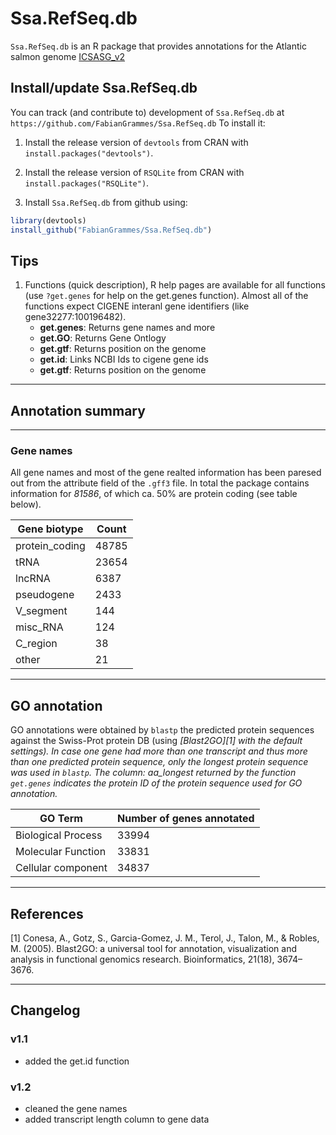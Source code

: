 # Ssa.RefSeq.db

`Ssa.RefSeq.db` is an R package that provides annotations for the Atlantic
salmon genome [ICSASG_v2](http://www.ncbi.nlm.nih.gov/genome/annotation_euk/Salmo_salar/100/)

## Install/update Ssa.RefSeq.db

You can track (and contribute to) development of `Ssa.RefSeq.db` at `https://github.com/FabianGrammes/Ssa.RefSeq.db` To install it:

1. Install the release version of `devtools` from CRAN with `install.packages("devtools")`.

2. Install the release version of `RSQLite` from CRAN with `install.packages("RSQLite")`.

3. Install `Ssa.RefSeq.db` from github using:
```R
library(devtools)
install_github("FabianGrammes/Ssa.RefSeq.db")
```

## Tips

 1. Functions (quick description), R help pages are available for all functions (use `?get.genes` for help on the get.genes function). Almost all of the functions expect CIGENE interanl gene identifiers (like gene32277:100196482). 
	 * **get.genes**: Returns gene names and more
	 * **get.GO**: Returns Gene Ontlogy
	 * **get.gtf**: Returns position on the genome
	 * **get.id**: Links NCBI Ids to cigene gene ids
	  * **get.gtf**: Returns position on the genome
	 


---

## Annotation summary

---
### Gene names

All gene names and most of the gene realted information has been paresed out from the attribute field of the `.gff3` file. In total the package contains information for *81586*, of which ca. 50% are protein coding (see table below).

Gene biotype                      | Count
-------------------|------------
protein_coding | 48785
tRNA | 23654
lncRNA | 6387
pseudogene | 2433
V\_segment | 144
misc\_RNA | 124
C\_region | 38 
other | 21

---
## GO annotation

GO annotations were obtained by `blastp` the predicted protein sequences against the Swiss-Prot protein DB (using <cite>[Blast2GO][1]<cite> with the default settings). In case 
one gene had more than one transcript and thus more than one predicted protein sequence, only the longest protein sequence was used in `blastp`. The column: aa\_longest returned 
by the function `get.genes` indicates the protein ID of the protein sequence used for GO annotation. 


GO Term  | Number of genes annotated
--------|---------------------
Biological Process |	33994		
Molecular Function | 33831
Cellular component | 34837


---
## References

[1] Conesa, A., Gotz, S., Garcia-Gomez, J. M., Terol, J., Talon, M., &
Robles, M. (2005). Blast2GO: a universal tool for annotation,
visualization and analysis in functional genomics
research. Bioinformatics, 21(18), 3674–3676.

---
## Changelog

### v1.1

- added the get.id function

### v1.2

- cleaned the gene names
- added transcript length column to gene data
